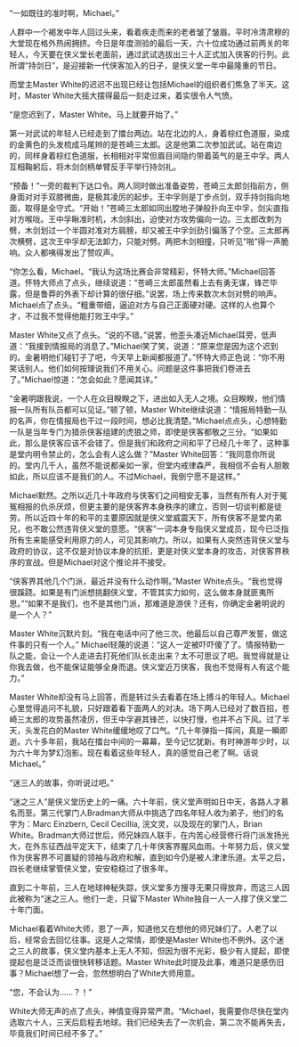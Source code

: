  “一如既往的准时啊，Michael。”

人群中一个褐发中年人回过头来，看着疾走而来的老者皱了皱眉。平时冷清肃穆的大堂现在格外热闹拥挤。今日是年度测验的最后一天，六十位成功通过前两关的年轻人，今天要在侠义堂长老面前，通过武试选拔出三十人正式加入侠客的行列。此所谓“持剑日”，是迎接新一代侠客加入的日子，是侠义堂一年中最隆重的节日。

而堂主Master White的迟迟不出现已经让包括Michael的组织者们焦急了半天。这时，Master White大摇大摆得最后一刻走过来，着实很令人气愤。

“是您迟到了，Master White。马上就要开始了。”

第一对武试的年轻人已经走到了擂台两边。站在北边的人，身着棕红色道服，染成的金黄色的头发梳成马尾辫的是苍崎三太郎。这是他第二次参加武试。站在南边的，同样身着棕红色道服，长相相对平常但眉目间隐约带着英气的是王中孚。两人互相鞠躬后，将木剑剑柄单臂反手平举行持剑礼。

“预备！”一旁的裁判下达口令。两人同时做出准备姿势，苍崎三太郎剑指前方，侧身面对对手双膝微曲，是极其凌厉的起步。王中孚则是丁步点剑，双手持剑指向地面，取得是全守式。“开始！”苍崎三太郎如同出膛地子弹般扑向王中孚，剑尖直指对方喉咙。王中孚瞅准时机，木剑斜出，迫使对方攻势偏向一边。三太郎改刺为劈，木剑划过一个半圆对准对方肩膀，却又被王中孚剑劲引偏落了个空。三太郎再次横劈，这次王中孚却无法卸力，只能对劈。两把木剑相撞，只听见”啪”得一声脆响。众人都咦得发出了赞叹声。

“你怎么看，Michael。“我认为这场比赛会非常精彩，怀特大师。”Michael回答道。怀特大师点了点头，继续说道：“苍崎三太郎虽然看上去有勇无谋，锋芒毕露，但是鲁莽的外表下却计算的很仔细。”说罢，场上传来数次木剑对劈的响声。Michael点了点头。“粗重带细，逼迫对方与自己正面硬对硬。这样的人也算个才，不过我不觉得他能打败王中孚。”

Master White又点了点头。“说的不错。”说罢，他歪头凑近Michael耳旁，低声道：“我接到情报局的消息了。”Michael笑了笑，说道：“原来您是因为这个迟到的。金暑明他们碰钉子了吧，今天早上新闻都报道了。”怀特大师正色说：“你不用笑话别人。他们如何按理说我们不用关心。问题是这件事把我们卷进去了。”Michael惊道：“怎会如此？愿闻其详。”

“金暑明跟我说，一个人在众目睽睽之下，进出如入无人之境。众目睽睽，他们情报一队所有队员都可以见证。”顿了顿，Master White继续说道：“情报局特勤一队的名声，你在情报局也干过一段时间，想必比我清楚。”Michael点点头，心想特勤一队是当年专门为猎杀侠客组建的虎狼之师，即使是侠客都敬之三分。“如果如此，那么是侠客应该不会错了。但是我们和政府之间和平了已经几十年了，这种事是堂内明令禁止的，怎么会有人这么做？”Master White回答：“我同意你所说的。堂内几千人，虽然不能说都亲如一家，但堂内戒律森严，我相信不会有人胆敢如此，所以应该不是我们的人。不过Michael，我倒宁愿不是这样。”

Michael默然。之所以近几十年政府与侠客们之间相安无事，当然有所有人对于冤冤相报的仇杀厌烦，但更主要的是侠客界本身秩序的建立，否则一切谈判都是徒劳。所以近四十年的和平的主要原因就是侠义堂威震天下，所有侠客不是堂内弟兄，也不敢公然违背侠义堂的意愿。“侠客”一词本身专指侠义堂成员，现今已泛指所有生来能感受利用原力的人，可见其影响力。所以，如果有人突然违背侠义堂与政府的协议，这不仅是对协议本身的抗拒，更是对侠义堂本身的攻击，对侠客界秩序的宣战。但是Michael对这个推论并不接受。

“侠客界其他几个门派，最近并没有什么动作啊。”Master White点头。“我也觉得很蹊跷。如果是有门派想挑翻侠义堂，不管其实力如何，这么做本身就匪夷所思。”“如果不是我们，也不是其他门派，那难道是游侠？还有，你确定金暑明说的是一个人？”

Master White沉默片刻。“我在电话中问了他三次。他最后以自己尊严发誓，做这件事的只有一个人。” Michael轻蔑的说道：“这人一定被吓吓傻了了。情报特勤一队之能，会让一个人走进去打死他们队长走出来？太不可思议了吧。我觉得就是让你我去做，也不能保证能够全身而退。侠义堂近万侠客，我也不觉得有人有这个能力。”

Master White却没有马上回答，而是转过头去看着在场上搏斗的年轻人。Michael心里觉得追问不礼貌，只好跟着看下面两人的对决。场下两人已经对了数百招，苍崎三太郎的攻势虽然凌厉，但王中孚避其锋芒，以快打慢，也并不占下风。过了半天，头发花白的Master White缓缓地叹了口气。“几十年弹指一挥间，真是一瞬即逝。六十多年前，我站在擂台中间的一幕幕，至今记忆犹新。有时神游年少时，以为六十年为梦幻泡影。现在看着这些年轻人，真的感觉自己老了啊。话说Michael。”

“迷三人的故事，你听说过吧。”

“迷之三人”是侠义堂历史上的一痛。六十年前，侠义堂声明如日中天，各路人才慕名而至。第三代掌门人Bradman大师从中挑选了四名年轻人收为弟子，他们的名字为：Marc Einzbern, Cecil Cecillia, 浣文灵，以及现在的掌门人，Brian White。Bradman大师过世后，师兄妹四人联手，在内苦心经营修行将门派发扬光大，在外东征西战平定天下，结束了几十年侠客界腥风血雨。十年努力后，侠义堂作为侠客界不可置疑的领袖与政府和解，直到如今仍是被人津津乐道。太平之后，四长老继续掌管侠义堂，安安稳稳过了很多年。

直到二十年前，三人在地球神秘失踪，侠义堂多方搜寻无果只得放弃，而这三人因此被称为“迷之三人。他们一走，只留下Master White独自一人一人撑了侠义堂二十年门面。

Michael看着White大师，恩了一声，知道他又在想他的师兄妹们了。人老了以后，经常会去回忆往事。这是人之常情，即使是Master White也不例外。这个迷之三人的故事，侠义堂内基本上无人不知，但因为很不光彩，极少有人提起，即使提起也是泛泛而谈很快转移话题。Master White此时提及此事，难道只是感伤旧事？Michael想了一会，忽然想明白了White大师用意。

“您，不会认为……？！”

White大师无声的点了点头，神情变得异常严肃。“Michael，我需要你尽快在堂内选取六十人，三天后启程去地球。我们已经失去了一次机会，第二次不能再失去，毕竟我们时间已经不多了。”


